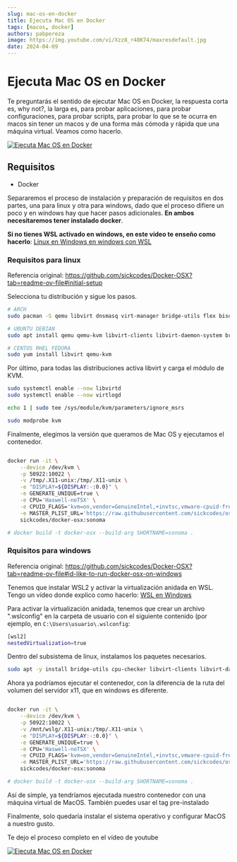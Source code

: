 ```yaml
---
slug: mac-os-en-docker
title: Ejecuta Mac OS en Docker
tags: [macos, docker]
authors: pabpereza 
image: https://img.youtube.com/vi/Xzz8_r48K74/maxresdefault.jpg
date: 2024-04-09
---
```


# Ejecuta Mac OS en Docker
Te preguntarás el sentido de ejecutar Mac OS en Docker, la respuesta corta es, why not?, la larga es, para probar aplicaciones, para probar configuraciones, para probar scripts, para probar lo que se te ocurra en macos sin tener un macos y de una forma más cómoda y rápida que una máquina virtual. Veamos como hacerlo.

[![Ejecuta Mac OS en Docker](https://img.youtube.com/vi/Xzz8_r48K74/maxresdefault.jpg)](https://youtu.be/Xzz8_r48K74)

<!-- truncate -->


## Requisitos
- Docker

Separaremos el proceso de instalación y preparación de requisitos en dos partes, una para linux y otra para windows, dado que el proceso difiere un poco y en windows hay que hacer pasos adicionales. **En ambos necesitaremos tener instalado docker**.

**Si no tienes WSL activado en windows, en este vídeo te enseño como hacerlo**: [Linux en Windows en windows con WSL](https://youtu.be/p04dRcQh2VM)


### Requisitos para linux
Referencia original: https://github.com/sickcodes/Docker-OSX?tab=readme-ov-file#initial-setup

Selecciona tu distribución y sigue los pasos.
```bash
# ARCH
sudo pacman -S qemu libvirt dnsmasq virt-manager bridge-utils flex bison iptables-nft edk2-ovmf

# UBUNTU DEBIAN
sudo apt install qemu qemu-kvm libvirt-clients libvirt-daemon-system bridge-utils virt-manager libguestfs-tools

# CENTOS RHEL FEDORA
sudo yum install libvirt qemu-kvm
```

Por último, para todas las distribuciones activa libvirt y carga el módulo de KVM.
```bash
sudo systemctl enable --now libvirtd
sudo systemctl enable --now virtlogd

echo 1 | sudo tee /sys/module/kvm/parameters/ignore_msrs

sudo modprobe kvm
```

Finalmente, elegimos la versión que queramos de Mac OS y ejecutamos el contenedor.
```bash

docker run -it \
    --device /dev/kvm \
    -p 50922:10022 \
    -v /tmp/.X11-unix:/tmp/.X11-unix \
    -e "DISPLAY=${DISPLAY:-:0.0}" \
    -e GENERATE_UNIQUE=true \
    -e CPU='Haswell-noTSX' \
    -e CPUID_FLAGS='kvm=on,vendor=GenuineIntel,+invtsc,vmware-cpuid-freq=on' \
    -e MASTER_PLIST_URL='https://raw.githubusercontent.com/sickcodes/osx-serial-generator/master/config-custom-sonoma.plist' \
    sickcodes/docker-osx:sonoma

# docker build -t docker-osx --build-arg SHORTNAME=sonoma .
```




### Rquisitos para windows
Referencia original: https://github.com/sickcodes/Docker-OSX?tab=readme-ov-file#id-like-to-run-docker-osx-on-windows

Tenemos que instalar WSL2 y activar la virtualización anidada en WSL. Tengo un vídeo donde explico como hacerlo: [WSL en Windows](https://youtu.be/Xzz8_r48K74)

Para activar la virtualización anidada, tenemos que crear un archivo ".wslconfig" en la carpeta de usuario con el siguiente contenido (por ejemplo, en `C:\Users\usuario\.wslconfig`:
```bash title=".wslconfig"
[wsl2]
nestedVirtualization=true
```

Dentro del subsistema de linux, instalamos los paquetes necesarios.
```bash
sudo apt -y install bridge-utils cpu-checker libvirt-clients libvirt-daemon qemu qemu-kvm
```

Ahora ya podríamos ejecutar el contenedor, con la diferencia de la ruta del volumen del servidor x11, que en windows es diferente.
```bash

docker run -it \
    --device /dev/kvm \
    -p 50922:10022 \
    -v /mnt/wslg/.X11-unix:/tmp/.X11-unix \
    -e "DISPLAY=${DISPLAY:-:0.0}" \
    -e GENERATE_UNIQUE=true \
    -e CPU='Haswell-noTSX' \
    -e CPUID_FLAGS='kvm=on,vendor=GenuineIntel,+invtsc,vmware-cpuid-freq=on' \
    -e MASTER_PLIST_URL='https://raw.githubusercontent.com/sickcodes/osx-serial-generator/master/config-custom-sonoma.plist' \
    sickcodes/docker-osx:sonoma

# docker build -t docker-osx --build-arg SHORTNAME=sonoma .
```

Así de simple, ya tendríamos ejecutada nuestro contenedor con una máquina virtual de MacOS. También puedes usar el tag pre-instalado


Finalmente, solo quedaría instalar el sistema operativo y configurar MacOS a nuestro gusto.

Te dejo el proceso completo en el vídeo de youtube

[![Ejecuta Mac OS en Docker](https://img.youtube.com/vi/Xzz8_r48K74/maxresdefault.jpg)](https://youtu.be/Xzz8_r48K74)
